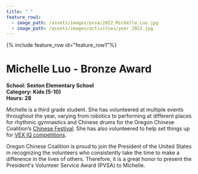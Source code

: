 ```yaml
---
title: " "
feature_row1:
  - image_path: /assets/images/pvsa/2022_Michelle_Luo.jpg
  - image_path: /assets/images/activities/year_2022.jpg
---
```


{% include feature_row id="feature_row1"%}

# Michelle Luo - Bronze Award

**School: Sexton Elementary School**  
**Category: Kids (5-10)**  
**Hours: 28**  

Michelle is a third grade student. She has volunteered at multiple events throughout the year, varying from robotics to performing at different places for rhythmic gymnastics and Chinese drums for the Oregon Chinese Coalition’s [Chinese Festival](https://pdxchinese.org/chinesefestival/). She has also volunteered to help set things up for [VEX IQ competitions](https://www.vexrobotics.com/iq/competition/viqc-current-game).

Oregon Chinese Coalition is proud to join the President of the United States in recognizing the volunteers who consistently take the time to make a difference in the lives of others. Therefore, it is a great honor to present the President's Volunteer Service Award (PVSA) to Michelle.
